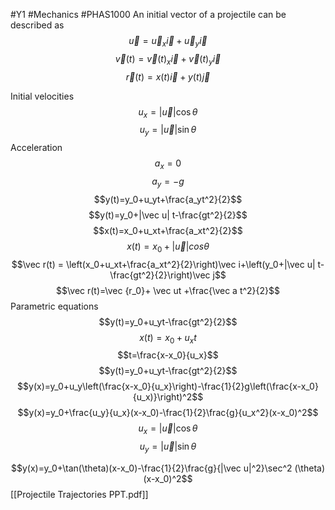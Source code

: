#Y1 #Mechanics #PHAS1000
An initial vector of a projectile can be described as 
$$\vec u= \vec u_x \vec i+ \vec u_y \vec i$$
$$\vec v(t)= \vec v(t)_x \vec i+ \vec v(t)_y \vec i$$
$$\vec r(t)=x(t)\vec i + y(t) \vec j$$

Initial velocities
$$u_x=|\vec u| \cos \theta$$
$$u_y=|\vec u| \sin \theta$$Acceleration
$$a_x=0$$
$$a_y=-g$$
$$y(t)=y_0+u_yt+\frac{a_yt^2}{2}$$
$$y(t)=y_0+|\vec u| t-\frac{gt^2}{2}$$
$$x(t)=x_0+u_xt+\frac{a_xt^2}{2}$$
$$x(t)=x_0+|\vec u|cos \theta$$
$$\vec r(t) = \left(x_0+u_xt+\frac{a_xt^2}{2}\right)\vec i+\left(y_0+|\vec u| t-\frac{gt^2}{2}\right)\vec j$$
$$\vec r(t)=\vec {r_0}+ \vec ut +\frac{\vec a t^2}{2}$$
Parametric equations
$$y(t)=y_0+u_yt-\frac{gt^2}{2}$$
$$x(t)=x_0+u_xt$$
$$t=\frac{x-x_0}{u_x}$$
$$y(t)=y_0+u_yt-\frac{gt^2}{2}$$
$$y(x)=y_0+u_y\left(\frac{x-x_0}{u_x}\right)-\frac{1}{2}g\left(\frac{x-x_0}{u_x)}\right)^2$$
$$y(x)=y_0+\frac{u_y}{u_x}(x-x_0)-\frac{1}{2}\frac{g}{u_x^2}(x-x_0)^2$$
$$u_x=|\vec u| \cos \theta$$
$$u_y=|\vec u| \sin \theta$$

$$y(x)=y_0+\tan(\theta)(x-x_0)-\frac{1}{2}\frac{g}{|\vec u|^2}\sec^2 (\theta)(x-x_0)^2$$
[[Projectile Trajectories PPT.pdf]]